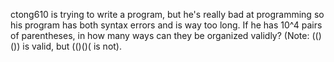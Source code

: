 ctong610 is trying to write a program, but he's really bad at programming so his program has both syntax errors and is way too long. If he has 10^4 pairs of parentheses, in how many ways can they be organized validly? (Note: (()()) is valid, but (()()( is not).

